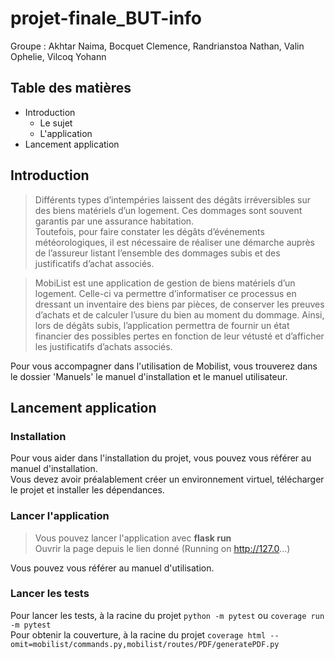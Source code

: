 # projet-finale_BUT-info
Groupe : Akhtar Naima, Bocquet Clemence, Randrianstoa Nathan, Valin Ophelie, Vilcoq Yohann

## Table des matières 
- Introduction
  * Le sujet
  * L'application
- Lancement application

## Introduction
> Différents types d’intempéries laissent des dégâts irréversibles sur des biens matériels d’un logement. Ces dommages sont souvent garantis par une assurance habitation.  
>  Toutefois, pour faire constater les dégâts d’événements météorologiques, il est nécessaire de réaliser une démarche auprès de l’assureur listant l’ensemble des dommages subis et des justificatifs d’achat associés.

> MobiList est une application de gestion de biens matériels d’un logement. Celle-ci va permettre d’informatiser ce processus en dressant un inventaire des biens par pièces, de conserver les preuves d’achats et de calculer l’usure du bien au moment du dommage.
> Ainsi, lors de dégâts subis, l’application permettra de fournir un état financier des possibles pertes en fonction de leur vétusté et d’afficher les justificatifs d’achats associés.

Pour vous accompagner dans l'utilisation de Mobilist, vous trouverez dans le dossier 'Manuels' le manuel d'installation et le manuel utilisateur.

## Lancement application
### Installation
Pour vous aider dans l'installation du projet, vous pouvez vous référer au manuel d'installation.  
Vous devez avoir préalablement créer un environnement virtuel, télécharger le projet et installer les dépendances.
### Lancer l'application
> Vous pouvez lancer l'application avec **flask run**  
> Ouvrir la page depuis le lien donné (Running on http://127.0...)

Vous pouvez vous référer au manuel d'utilisation.

### Lancer les tests
Pour lancer les tests, à la racine du projet ```python -m pytest``` ou  ```coverage run -m pytest```  
Pour obtenir la couverture, à la racine du projet ```coverage html --omit=mobilist/commands.py,mobilist/routes/PDF/generatePDF.py```

